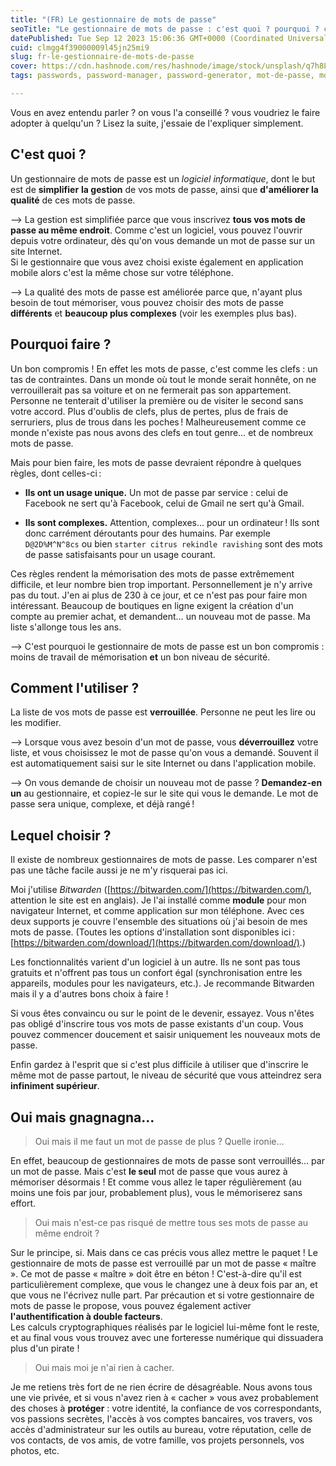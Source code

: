 ```yaml
---
title: "(FR) Le gestionnaire de mots de passe"
seoTitle: "Le gestionnaire de mots de passe : c'est quoi ? pourquoi ? comment ?"
datePublished: Tue Sep 12 2023 15:06:36 GMT+0000 (Coordinated Universal Time)
cuid: clmgg4f39000009l45jn25mi9
slug: fr-le-gestionnaire-de-mots-de-passe
cover: https://cdn.hashnode.com/res/hashnode/image/stock/unsplash/q7h8LVeUgFU/upload/0e95e43658ecffbc2345841f932fe0ca.jpeg
tags: passwords, password-manager, password-generator, mot-de-passe, mots-de-passe

---
```


Vous en avez entendu parler ? on vous l'a conseillé ? vous voudriez le faire adopter à quelqu'un ? Lisez la suite, j'essaie de l'expliquer simplement.

## C'est quoi ?

Un gestionnaire de mots de passe est un *logiciel informatique*, dont le but est de **simplifier** **la gestion** de vos mots de passe, ainsi que **d'améliorer la qualité** de ces mots de passe.

⟶ La gestion est simplifiée parce que vous inscrivez **tous vos mots de passe au même endroit**. Comme c'est un logiciel, vous pouvez l'ouvrir depuis votre ordinateur, dès qu'on vous demande un mot de passe sur un site Internet.  
Si le gestionnaire que vous avez choisi existe également en application mobile alors c'est la même chose sur votre téléphone.

⟶ La qualité des mots de passe est améliorée parce que, n'ayant plus besoin de tout mémoriser, vous pouvez choisir des mots de passe **différents** et **beaucoup plus complexes** (voir les exemples plus bas).

## Pourquoi faire ?

Un bon compromis ! En effet les mots de passe, c'est comme les clefs : un tas de contraintes. Dans un monde où tout le monde serait honnête, on ne verrouillerait pas sa voiture et on ne fermerait pas son appartement. Personne ne tenterait d'utiliser la première ou de visiter le second sans votre accord. Plus d'oublis de clefs, plus de pertes, plus de frais de serruriers, plus de trous dans les poches ! Malheureusement comme ce monde n'existe pas nous avons des clefs en tout genre… et de nombreux mots de passe.

Mais pour bien faire, les mots de passe devraient répondre à quelques règles, dont celles-ci :

* **Ils ont un usage unique.** Un mot de passe par service : celui de Facebook ne sert qu'à Facebook, celui de Gmail ne sert qu'à Gmail.
    
* **Ils sont complexes.** Attention, complexes… pour un ordinateur ! Ils sont donc carrément déroutants pour des humains. Par exemple `D@2D%M^N^8cs` ou bien `starter citrus rekindle ravishing` sont des mots de passe satisfaisants pour un usage courant.
    

Ces règles rendent la mémorisation des mots de passe extrêmement difficile, et leur nombre bien trop important. Personnellement je n'y arrive pas du tout. J'en ai plus de 230 à ce jour, et ce n'est pas pour faire mon intéressant. Beaucoup de boutiques en ligne exigent la création d'un compte au premier achat, et demandent… un nouveau mot de passe. Ma liste s'allonge tous les ans.

⟶ C'est pourquoi le gestionnaire de mots de passe est un bon compromis : moins de travail de mémorisation **et** un bon niveau de sécurité.

## Comment l'utiliser ?

La liste de vos mots de passe est **verrouillée**. Personne ne peut les lire ou les modifier.

⟶ Lorsque vous avez besoin d'un mot de passe, vous **déverrouillez** votre liste, et vous choisissez le mot de passe qu'on vous a demandé. Souvent il est automatiquement saisi sur le site Internet ou dans l'application mobile.

⟶ On vous demande de choisir un nouveau mot de passe ? **Demandez-en un** au gestionnaire, et copiez-le sur le site qui vous le demande. Le mot de passe sera unique, complexe, et déjà rangé !

## Lequel choisir ?

Il existe de nombreux gestionnaires de mots de passe. Les comparer n'est pas une tâche facile aussi je ne m'y risquerai pas ici.

Moi j'utilise *Bitwarden* ([https://bitwarden.com/](https://bitwarden.com/), attention le site est en anglais). Je l'ai installé comme **module** pour mon navigateur Internet, et comme application sur mon téléphone. Avec ces deux supports je couvre l'ensemble des situations où j'ai besoin de mes mots de passe. (Toutes les options d'installation sont disponibles ici : [https://bitwarden.com/download/](https://bitwarden.com/download/).)

Les fonctionnalités varient d'un logiciel à un autre. Ils ne sont pas tous gratuits et n'offrent pas tous un confort égal (synchronisation entre les appareils, modules pour les navigateurs, etc.). Je recommande Bitwarden mais il y a d'autres bons choix à faire !

Si vous êtes convaincu ou sur le point de le devenir, essayez. Vous n'êtes pas obligé d'inscrire tous vos mots de passe existants d'un coup. Vous pouvez commencer doucement et saisir uniquement les nouveaux mots de passe.

Enfin gardez à l'esprit que si c'est plus difficile à utiliser que d'inscrire le même mot de passe partout, le niveau de sécurité que vous atteindrez sera **infiniment supérieur**.

## Oui mais gnagnagna…

> Oui mais il me faut un mot de passe de plus ? Quelle ironie…

En effet, beaucoup de gestionnaires de mots de passe sont verrouillés… par un mot de passe. Mais c'est **le seul** mot de passe que vous aurez à mémoriser désormais ! Et comme vous allez le taper régulièrement (au moins une fois par jour, probablement plus), vous le mémoriserez sans effort.

> Oui mais n'est-ce pas risqué de mettre tous ses mots de passe au même endroit ?

Sur le principe, si. Mais dans ce cas précis vous allez mettre le paquet ! Le gestionnaire de mots de passe est verrouillé par un mot de passe « maître ». Ce mot de passe « maître » doit être en béton ! C'est-à-dire qu'il est particulièrement complexe, que vous le changez une à deux fois par an, et que vous ne l'écrivez nulle part. Par précaution et si votre gestionnaire de mots de passe le propose, vous pouvez également activer **l'authentification à double facteurs**.  
Les calculs cryptographiques réalisés par le logiciel lui-même font le reste, et au final vous vous trouvez avec une forteresse numérique qui dissuadera plus d'un pirate !

> Oui mais moi je n'ai rien à cacher.

Je me retiens très fort de ne rien écrire de désagréable. Nous avons tous une vie privée, et si vous n'avez rien à « cacher » vous avez probablement des choses à **protéger** : votre identité, la confiance de vos correspondants, vos passions secrètes, l'accès à vos comptes bancaires, vos travers, vos accès d'administrateur sur les outils au bureau, votre réputation, celle de vos contacts, de vos amis, de votre famille, vos projets personnels, vos photos, etc.
